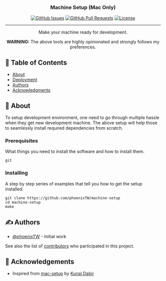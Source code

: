 <h3 align="center">Machine Setup (Mac Only)</h3>

<div align="center">

[![GitHub Issues](https://img.shields.io/github/issues/kylelobo/The-Documentation-Compendium.svg)](https://github.com/kylelobo/The-Documentation-Compendium/issues)
[![GitHub Pull Requests](https://img.shields.io/github/issues-pr/kylelobo/The-Documentation-Compendium.svg)](https://github.com/kylelobo/The-Documentation-Compendium/pulls)
[![License](https://img.shields.io/badge/license-MIT-blue.svg)](/LICENSE)

</div>

---

<p align="center"> Make your machine ready for development.
    <br> 
</p>

<p align="center">
    <span style="font-weight: bold;">WARNING:</span>
    The above tools are highly opinionated and strongly follows my preferences.
    <br> 
</p>


## 📝 Table of Contents

- [About](#about)
- [Deployment](#deployment)
- [Authors](#authors)
- [Acknowledgments](#acknowledgement)

## 🧐 About <a name = "about"></a>

To setup development environment, one need to go through multiple hassle when they get new development machine. The above setup will help those to seamlessly install required dependencies from scratch.

### Prerequisites

What things you need to install the software and how to install them.

```
git
```

### Installing

A step by step series of examples that tell you how to get the setup installed.

```
git clone https://github.com/phoenixTW/machine-setup
cd machine-setup
make
```
## ✍️ Authors <a name = "authors"></a>

- [@phoenixTW](https://github.com/phoenixTW) - Initial work

See also the list of [contributors](https://github.com/machine-setup/The-Documentation-Compendium/contributors) who participated in this project.

## 🎉 Acknowledgements <a name = "acknowledgement"></a>

- Inspired from [mac-setup](https://github.com/kdabir/mac-setup) by [Kunal Dabir](https://github.com/kdabir)
